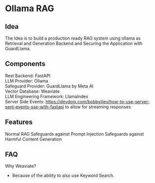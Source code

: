 # Ollama RAG

## Idea

The Idea is to build a production ready RAG system using ollama as Retrieval and Generation Backend and Securing the Application with GuardLlama.

## Components

Rest Backend: FastAPI  
LLM Provider: Ollama  
Safeguard Provider: GuardLlama by Meta AI  
Vector Database: Weaviate  
LLM Engineering Framework: LlamaIndex  
Server Side Events: https://devdojo.com/bobbyiliev/how-to-use-server-sent-events-sse-with-fastapi to allow for streaming responses

## Features

Normal RAG
Safeguards against Prompt Injection
Safeguards against Harmful Content Generation

## FAQ

Why Weaviate?
- Because of the ability to also use Keyword Search.
